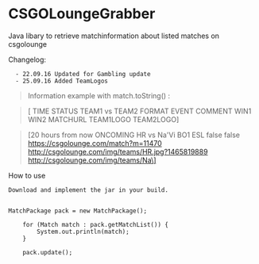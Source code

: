 # CSGOLoungeGrabber
Java libary to retrieve matchinformation about listed matches on csgolounge

Changelog:

      - 22.09.16 Updated for Gambling update
      - 25.09.16 Added TeamLogos
      


>Information example with match.toString() :

>[ TIME STATUS TEAM1 vs TEAM2 FORMAT EVENT COMMENT WIN1 WIN2 MATCHURL TEAM1LOGO TEAM2LOGO]

>[20 hours from now ONCOMING HR vs Na'Vi BO1 ESL false false https://csgolounge.com/match?m=11470 http://csgolounge.com/img/teams/HR.jpg?1465819889 http://csgolounge.com/img/teams/Na\]




How to use 

	Download and implement the jar in your build.


	MatchPackage pack = new MatchPackage();

		for (Match match : pack.getMatchList()) {
			System.out.println(match);
		}
		
		pack.update();
